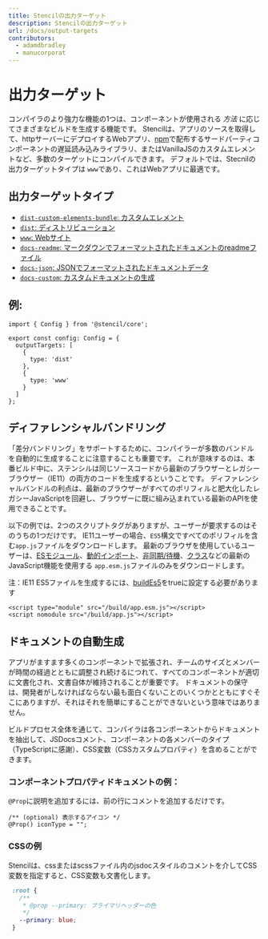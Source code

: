 ```yaml
---
title: Stencilの出力ターゲット
description: Stencilの出力ターゲット
url: /docs/output-targets
contributors:
  - adamdbradley
  - manucorporat
---
```


# 出力ターゲット

コンパイラのより強力な機能の1つは、コンポーネントが使用される _方法_ に応じてさまざまなビルドを生成する機能です。 Stencilは、アプリのソースを取得して、httpサーバーにデプロイするWebアプリ、[npm](https://www.npmjs.com/)で配布するサードパーティコンポーネントの遅延読み込みライブラリ、またはVanillaJSのカスタムエレメントなど、多数のターゲットにコンパイルできます。 デフォルトでは、Stecnilの出力ターゲットタイプは `www`であり、これはWebアプリに最適です。


## 出力ターゲットタイプ
 - [`dist-custom-elements-bundle`: カスタムエレメント](/docs/custom-elements)
 - [`dist`: ディストリビューション](/docs/distribution)
 - [`www`: Webサイト](/docs/www)
 - [`docs-readme`: マークダウンでフォーマットされたドキュメントのreadmeファイル](/docs/docs-readme)
 - [`docs-json`: JSONでフォーマットされたドキュメントデータ](/docs/docs-json)
 - [`docs-custom`: カスタムドキュメントの生成](/docs/docs-custom)

## 例:

```tsx
import { Config } from '@stencil/core';

export const config: Config = {
  outputTargets: [
    {
      type: 'dist'
    },
    {
      type: 'www'
    }
  ]
};
```


## ディファレンシャルバンドリング

「差分バンドリング」をサポートするために、コンパイラーが多数のバンドルを自動的に生成することに注意することも重要です。 これが意味するのは、本番ビルド中に、ステンシルは同じソースコードから最新のブラウザーとレガシーブラウザー（IE11）の両方のコードを生成するということです。 ディファレンシャルバンドルの利点は、最新のブラウザーがすべてのポリフィルと肥大化したレガシーJavaScriptを回避し、ブラウザーに既に組み込まれている最新のAPIを使用できることです。

以下の例では、2つのスクリプトタグがありますが、ユーザーが要求するのはそのうちの1つだけです。 IE11ユーザーの場合、`ES5`構文ですべてのポリフィルを含む`app.js`ファイルをダウンロードします。 最新のブラウザを使用しているユーザーは、[ESモジュール](https://developers.google.com/web/fundamentals/primers/modules)、[動的インポート](https://developer.mozilla.org/en-US/docs/Web/JavaScript/Reference/Statements/import#Dynamic_Import)、[非同期/待機](https://developer.mozilla.org/en-US/docs/Learn/JavaScript/Asynchronous/Async_await)、[クラス](https://developer.mozilla.org/en-US/docs/Web/JavaScript/Reference/Classes)などの最新のJavaScript機能を使用する `app.esm.js`ファイルのみをダウンロードします。

注：IE11 ES5ファイルを生成するには、[buildEs5](https://stenciljs.com/docs/config#buildes5)をtrueに設定する必要があります

```markup
<script type="module" src="/build/app.esm.js"></script>
<script nomodule src="/build/app.js"></script>
```

## ドキュメントの自動生成

アプリがますます多くのコンポーネントで拡張され、チームのサイズとメンバーが時間の経過とともに調整され続けるにつれて、すべてのコンポーネントが適切に文書化され、文書自体が維持されることが重要です。 ドキュメントの保守は、開発者がしなければならない最も面白くないことのいくつかとともにすぐそこにありますが、それはそれを簡単にすることができないという意味ではありません。

ビルドプロセス全体を通じて、コンパイラは各コンポーネントからドキュメントを抽出して、JSDocsコメント、コンポーネントの各メンバーのタイプ（TypeScriptに感謝）、CSS変数（CSSカスタムプロパティ）を含めることができます。


### コンポーネントプロパティドキュメントの例：

`@Prop`に説明を追加するには、前の行にコメントを追加するだけです。

```tsx
/** (optional) 表示するアイコン */
@Prop() iconType = "";
```

### CSSの例

Stencilは、cssまたはscssファイル内のjsdocスタイルのコメントを介してCSS変数を指定すると、CSS変数も文書化します。

```css
 :root {
   /**
    * @prop --primary: プライマリヘッダーの色
    */
   --primary: blue;
 }
```

